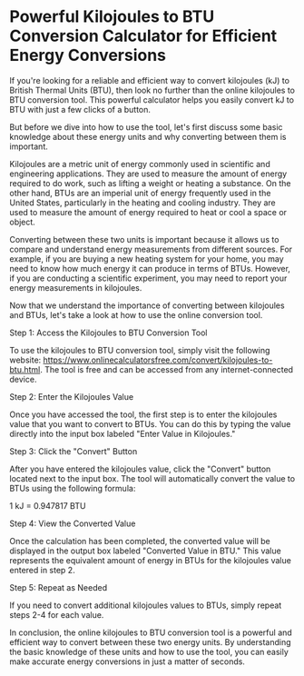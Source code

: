 Powerful Kilojoules to BTU Conversion Calculator for Efficient Energy Conversions
=================================================================================

If you're looking for a reliable and efficient way to convert kilojoules (kJ) to British Thermal Units (BTU), then look no further than the online kilojoules to BTU conversion tool. This powerful calculator helps you easily convert kJ to BTU with just a few clicks of a button.

But before we dive into how to use the tool, let's first discuss some basic knowledge about these energy units and why converting between them is important.

Kilojoules are a metric unit of energy commonly used in scientific and engineering applications. They are used to measure the amount of energy required to do work, such as lifting a weight or heating a substance. On the other hand, BTUs are an imperial unit of energy frequently used in the United States, particularly in the heating and cooling industry. They are used to measure the amount of energy required to heat or cool a space or object.

Converting between these two units is important because it allows us to compare and understand energy measurements from different sources. For example, if you are buying a new heating system for your home, you may need to know how much energy it can produce in terms of BTUs. However, if you are conducting a scientific experiment, you may need to report your energy measurements in kilojoules.

Now that we understand the importance of converting between kilojoules and BTUs, let's take a look at how to use the online conversion tool.

Step 1: Access the Kilojoules to BTU Conversion Tool

To use the kilojoules to BTU conversion tool, simply visit the following website: <https://www.onlinecalculatorsfree.com/convert/kilojoules-to-btu.html>. The tool is free and can be accessed from any internet-connected device.

Step 2: Enter the Kilojoules Value

Once you have accessed the tool, the first step is to enter the kilojoules value that you want to convert to BTUs. You can do this by typing the value directly into the input box labeled "Enter Value in Kilojoules."

Step 3: Click the "Convert" Button

After you have entered the kilojoules value, click the "Convert" button located next to the input box. The tool will automatically convert the value to BTUs using the following formula:

1 kJ = 0.947817 BTU

Step 4: View the Converted Value

Once the calculation has been completed, the converted value will be displayed in the output box labeled "Converted Value in BTU." This value represents the equivalent amount of energy in BTUs for the kilojoules value entered in step 2.

Step 5: Repeat as Needed

If you need to convert additional kilojoules values to BTUs, simply repeat steps 2-4 for each value.

In conclusion, the online kilojoules to BTU conversion tool is a powerful and efficient way to convert between these two energy units. By understanding the basic knowledge of these units and how to use the tool, you can easily make accurate energy conversions in just a matter of seconds.